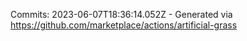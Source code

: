 Commits: 2023-06-07T18:36:14.052Z - Generated via https://github.com/marketplace/actions/artificial-grass
<br>
